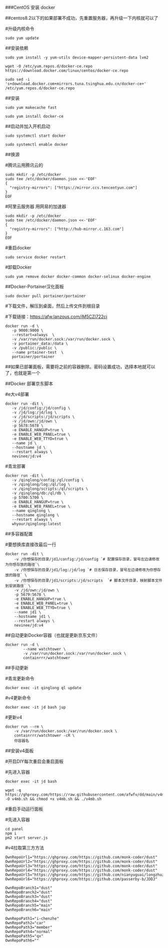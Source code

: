 ###CentOS 安装 docker

##centos8.2以下的如果部署不成功，先重置服务器，再升级一下内核就可以了

#升级内核命令
```
sudo yum update
```
##安装依赖
```
sudo yum install -y yum-utils device-mapper-persistent-data lvm2

wget -O /etc/yum.repos.d/docker-ce.repo https://download.docker.com/linux/centos/docker-ce.repo

sudo sed -i 's+download.docker.com+mirrors.tuna.tsinghua.edu.cn/docker-ce+' /etc/yum.repos.d/docker-ce.repo
```
##安装
```
sudo yum makecache fast

sudo yum install docker-ce
```
##启动并加入开机启动
```
sudo systemctl start docker

sudo systemctl enable docker
```
##换源

#腾讯云用腾讯云的
```
sudo mkdir -p /etc/docker
sudo tee /etc/docker/daemon.json <<-'EOF'
{
  "registry-mirrors": ["https://mirror.ccs.tencentyun.com"]
}
EOF
```
#阿里云服务器 用网易的加速器
```
sudo mkdir -p /etc/docker
sudo tee /etc/docker/daemon.json <<-'EOF'
{
  "registry-mirrors": ["http://hub-mirror.c.163.com"]
}
EOF
```
#重启docker
```
sudo service docker restart
```
#卸载Docker
```
sudo yum remove docker docker-common docker-selinux docker-engine
```
##Docker-Portainer汉化面板
```
sudo docker pull portainer/portainer
```
#下载文件，解压到桌面，然后上传文件到根目录

#下载链接：https://afw.lanzous.com/iM5CZl722cj
```
docker run -d \
   -p 9000:9000 \
   --restart=always  \
   -v /var/run/docker.sock:/var/run/docker.sock \
   -v portainer_data:/data \
   -v /public:/public \
   --name prtainer-test  \
   portainer/portainer
```
##如果已部署面板，需要将之前的容器删除。密码设置成功，选择本地就可以了，也就是第一个

##Docker 部署京东脚本

#e大v4部署
```
docker run -dit \
   -v /jd/config:/jd/config \
   -v /jd/log:/jd/log \
   -v /jd/scripts:/jd/scripts \
   -v /jd/own:/jd/own \
   -p 5678:5678 \
   -e ENABLE_HANGUP=true \
   -e ENABLE_WEB_PANEL=true \
   -e ENABLE_WEB_TTYD=true \
   --name jd \
   --hostname jd \
   --restart always \
   nevinee/jd:v4
```
#青龙部署
```
docker run -dit \
   -v /qinglong/config:/ql/config \
   -v /qinglong/log:/ql/log \
   -v /qinglong/scripts:/ql/scripts \
   -v /qinglong/db:/ql/db \
   -p 5700:5700 \
   -e ENABLE_HANGUP=true \
   -e ENABLE_WEB_PANEL=true \
   --name qinglong \
   --hostname qinglong \
   --restart always \
   whyour/qinglong:latest
```

##多容器配置

#要想换库直接改最后一行
```
docker run -dit \
    -v /你想保存的目录/jd1/config:/jd/config `# 配置保存目录，冒号左边请修改为你想存放的路径`\
    -v /你想保存的目录/jd1/log:/jd/log `# 日志保存目录，冒号左边请修改为你想存放的路径` \
    -v /你想保存的目录/jd1/scripts:/jd/scripts  `# 脚本文件目录，映射脚本文件到安装路径` \
    -v /jd/own:/jd/own \
    -p 5679:5678 \
    -e ENABLE_HANGUP=true \
    -e ENABLE_WEB_PANEL=true \
    -e ENABLE_WEB_TTYD=true \
    --name jd1 \
    --hostname jd1 \
    --restart always \
    nevinee/jd:v4
```

##自动更新Docker容器（也就是更新京东文件）
```
docker run -d \
        --name watchtower \
        -v /var/run/docker.sock:/var/run/docker.sock \
        containrrr/watchtower
```
##手动更新

#青龙更新命令
```
docker exec -it qinglong ql update
```
#v4更新命令
```
docker exec -it jd bash jup
```
#更新v4
```
docker run --rm \
    -v /var/run/docker.sock:/var/run/docker.sock \
    containrrr/watchtower -cR \
    你容器名
```

##安装v4面板

#开启DIY每次重启会重启面板

#先进入容器

```
docker exec -it jd bash
```
```
wget -q https://ghproxy.com/https://raw.githubusercontent.com/afwfv/dd/main/v4mb.sh -O v4mb.sh && chmod +x v4mb.sh && ./v4mb.sh
```
#重启手动运行面板

#先进入容器
```
cd panel
npm i
pm2 start server.js
```
#v4拉取第三方方法
```
OwnRepoUrl1="https://ghproxy.com/https://github.com/monk-coder/dust"
OwnRepoUrl2="https://ghproxy.com/https://github.com/monk-coder/dust"
OwnRepoUrl3="https://ghproxy.com/https://github.com/monk-coder/dust"
OwnRepoUrl4="https://ghproxy.com/https://github.com/monk-coder/dust"
OwnRepoUrl5="https://ghproxy.com/https://github.com/nianyuguai/longzhuzhu/"
OwnRepoUrl6="https://ghproxy.com/https://github.com/passerby-b/JDDJ"

OwnRepoBranch1="dust"
OwnRepoBranch2="dust"
OwnRepoBranch3="dust"
OwnRepoBranch4="dust"
OwnRepoBranch5="main"
OwnRepoBranch6="main" 

OwnRepoPath1="i-chenzhe"
OwnRepoPath2="car"
OwnRepoPath3="member"
OwnRepoPath4="normal"
OwnRepoPath5="qx"
OwnRepoPath6=""
```